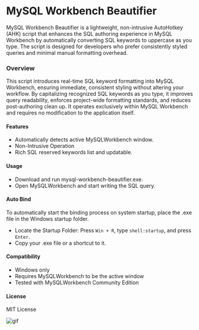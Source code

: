 # MySQL Workbench Beautifier

MySQL Workbench Beautifier is a lightweight, non-intrusive AutoHotkey (AHK) script that enhances the SQL authoring experience in MySQL Workbench by automatically converting SQL keywords to uppercase as you type. The script is designed for developers who prefer consistently styled queries and minimal manual formatting overhead.

### Overview
This script introduces real-time SQL keyword formatting into MySQL Workbench, ensuring immediate, consistent styling without altering your workflow. By capitalizing recognized SQL keywords as you type, it improves query readability, enforces project-wide formatting standards, and reduces post-authoring clean up. It operates exclusively within MySQL Workbench and requires no modification to the application itself.

#### Features
- Automatically detects active MySQLWorkbench window.
- Non-Intrusive Operation
- Rich SQL reserved keywords list and updatable.

#### Usage
- Download and run mysql-workbench-beautifier.exe.
- Open MySQLWorkbench and start writing the SQL query. 

#### Auto Bind
To automatically start the binding process on system startup, place the .exe file in the Windows startup folder.
- Locate the Startup Folder: Press `Win + R`, type `shell:startup`, and press `Enter`.
- Copy your .exe file or a shortcut to it.

#### Compatibility
- Windows only
- Requires MySQLWorkbench to be the active window
- Tested with MySQLWorkbench Community Edition

#### License
MIT License

![gif](https://github.com/user-attachments/assets/06fa6be4-8aad-4a8e-828d-3bb0ffa9d7ec)
